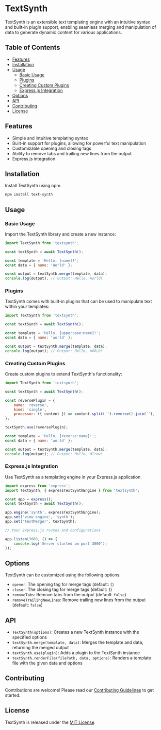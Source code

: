 # TextSynth

TextSynth is an extensible text templating engine with an intuitive syntax and built-in plugin support, enabling seamless merging and manipulation of data to generate dynamic content for various applications.

## Table of Contents

- [Features](#features)
- [Installation](#installation)
- [Usage](#usage)
  - [Basic Usage](#basic-usage)
  - [Plugins](#plugins)
  - [Creating Custom Plugins](#creating-custom-plugins)
  - [Express.js Integration](#expressjs-integration)
- [Options](#options)
- [API](#api)
- [Contributing](#contributing)
- [License](#license)

## Features

- Simple and intuitive templating syntax
- Built-in support for plugins, allowing for powerful text manipulation
- Customizable opening and closing tags
- Ability to remove tabs and trailing new lines from the output
- Express.js integration

## Installation

Install TextSynth using npm:

```bash
npm install text-synth
```

## Usage

### Basic Usage

Import the TextSynth library and create a new instance:

```javascript
import TextSynth from 'textsynth';

const textSynth = await TextSynth();

const template = 'Hello, [name]!';
const data = { name: 'World' };

const output = textSynth.merge(template, data);
console.log(output); // Output: Hello, World!

```

### Plugins

TextSynth comes with built-in plugins that can be used to manipulate text within your templates:

```javascript
import TextSynth from 'textsynth';

const textSynth = await TextSynth();

const template = 'Hello, [uppercase:name]!';
const data = { name: 'world' };

const output = textSynth.merge(template, data);
console.log(output); // Output: Hello, WORLD!

```

### Creating Custom Plugins

Create custom plugins to extend TextSynth's functionality:

```javascript
import TextSynth from 'textsynth';

const textSynth = await TextSynth();

const reversePlugin = {
	name: 'reverse',
	kind: 'single',
	processor: ({ content }) => content.split('').reverse().join(''),
};

textSynth.use(reversePlugin);

const template = 'Hello, [reverse:name]!';
const data = { name: 'world' };

const output = textSynth.merge(template, data);
console.log(output); // Output: Hello, dlrow!

```

### Express.js Integration

Use TextSynth as a templating engine in your Express.js application:

```javascript
import express from 'express';
import TextSynth, { expressTextSynthEngine } from 'textsynth';

const app = express();
const textSynth = await TextSynth();

app.engine('synth', expressTextSynthEngine);
app.set('view engine', 'synth');
app.set('textMerger', textSynth);

// Your Express.js routes and configurations

app.listen(3000, () => {
	console.log('Server started on port 3000');
});
```

## Options

TextSynth can be customized using the following options:

- `opener`: The opening tag for merge tags (default: `[`)
- `closer`: The closing tag for merge tags (default: `]`)
- `removeTabs`: Remove tabs from the output (default: `false`)
- `removeTrailingNewLines`: Remove trailing new lines from the output (default: `false`)

## API

- `TextSynth(options)`: Creates a new TextSynth instance with the specified options
- `textSynth.merge(template, data)`: Merges the template and data, returning the merged output
- `textSynth.use(plugin)`: Adds a plugin to the TextSynth instance
- `textSynth.renderFile(filePath, data, options)`: Renders a template file with the given data and options

## Contributing

Contributions are welcome! Please read our [Contributing Guidelines](CONTRIBUTING.md) to get started.

## License

TextSynth is released under the [MIT License](LICENSE).

